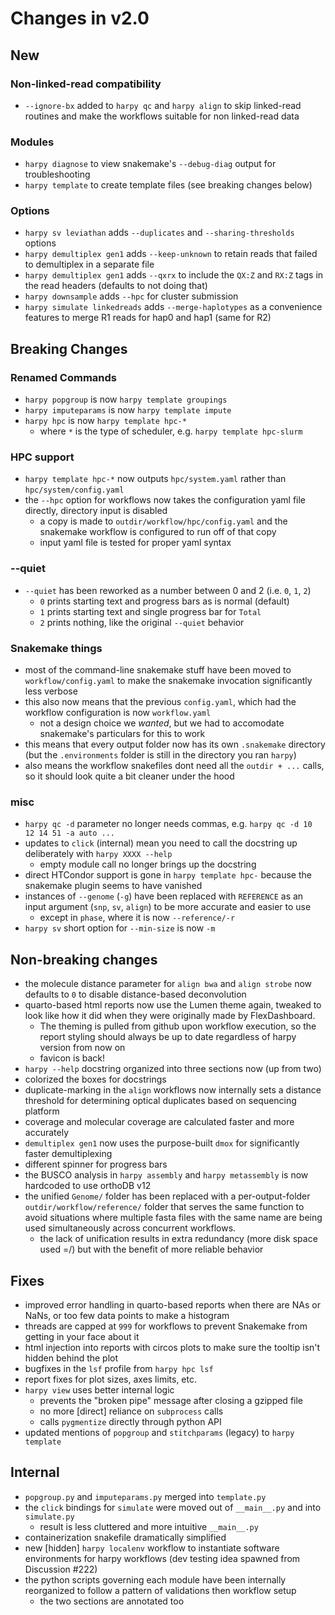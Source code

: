 # Changes in v2.0

## New
### Non-linked-read compatibility
- `--ignore-bx` added to `harpy qc` and `harpy align` to skip linked-read routines and make the workflows suitable for non linked-read data
### Modules
- `harpy diagnose` to view snakemake's `--debug-diag` output for troubleshooting
- `harpy template` to create template files (see breaking changes below)
### Options
- `harpy sv leviathan` adds `--duplicates` and `--sharing-thresholds` options
- `harpy demultiplex gen1` adds `--keep-unknown` to retain reads that failed to demultiplex in a separate file
- `harpy demultiplex gen1` adds `--qxrx` to include the `QX:Z` and `RX:Z` tags in the read headers (defaults to not doing that)
- `harpy downsample` adds `--hpc` for cluster submission
- `harpy simulate linkedreads` adds `--merge-haplotypes` as a convenience features to merge R1 reads for hap0 and hap1 (same for R2)

## Breaking Changes
### Renamed Commands
- `harpy popgroup` is now `harpy template groupings`
- `harpy imputeparams` is now `harpy template impute`
- `harpy hpc` is now `harpy template hpc-*`
  - where `*` is the type of scheduler, e.g. `harpy template hpc-slurm`
### HPC support
- `harpy template hpc-*` now outputs `hpc/system.yaml` rather than `hpc/system/config.yaml`
- the `--hpc` option for workflows now takes the configuration yaml file directly, directory input is disabled
    - a copy is made to `outdir/workflow/hpc/config.yaml` and the snakemake workflow is configured to run off of that copy
    - input yaml file is tested for proper yaml syntax
### --quiet
- `--quiet` has been reworked as a number between 0 and 2 (i.e. `0`, `1`, `2`)
  - `0` prints starting text and progress bars as is normal (default)
  - `1` prints starting text and single progress bar for `Total`
  - `2` prints nothing, like the original `--quiet` behavior
### Snakemake things
- most of the command-line snakemake stuff have been moved to `workflow/config.yaml` to make the snakemake invocation significantly less verbose
- this also now means that the previous `config.yaml`, which had the workflow configuration is now `workflow.yaml`
  - not a design choice we _wanted_, but we had to accomodate snakemake's particulars for this to work
- this means that every output folder now has its own `.snakemake` directory (but the `.environments` folder is still in the directory you ran `harpy`)
- also means the workflow snakefiles dont need all the `outdir + ...` calls, so it should look quite a bit cleaner under the hood

### misc
- `harpy qc -d` parameter no longer needs commas, e.g. `harpy qc -d 10 12 14 51 -a auto ...`
- updates to `click` (internal) mean you need to call the docstring up deliberately with `harpy XXXX --help`
  - empty module call no longer brings up the docstring
- direct HTCondor support is gone in `harpy template hpc-` because the snakemake plugin seems to have vanished
- instances of `--genome` (`-g`) have been replaced with `REFERENCE` as an input argument (`snp`, `sv`, `align`) to be more accurate and easier to use
  - except in `phase`, where it is now `--reference/-r`
- `harpy sv` short option for `--min-size` is now `-m`

## Non-breaking changes
- the molecule distance parameter for `align bwa` and `align strobe` now defaults to `0` to disable distance-based deconvolution
- quarto-based html reports now use the Lumen theme again, tweaked to look like how it did when they were originally made by FlexDashboard.
  - The theming is pulled from github upon workflow execution, so the report styling should always be up to date regardless of harpy version from now on
  - favicon is back!
- `harpy --help` docstring organized into three sections now (up from two)
- colorized the boxes for docstrings
- duplicate-marking in the `align` workflows now internally sets a distance threshold for determining optical duplicates based on sequencing platform
- coverage and molecular coverage are calculated faster and more accurately
- `demultiplex gen1` now uses the purpose-built `dmox` for significantly faster demultiplexing
- different spinner for progress bars
- the BUSCO analysis in `harpy assembly` and `harpy metassembly` is now hardcoded to use orthoDB v12
- the unified `Genome/` folder has been replaced with a per-output-folder `outdir/workflow/reference/` folder that serves the same function to avoid situations where multiple fasta files with the same name are being used simultaneously across concurrent workflows.
  - the lack of unification results in extra redundancy (more disk space used =/) but with the benefit of more reliable behavior 

## Fixes
- improved error handling in quarto-based reports when there are NAs or NaNs, or too few data points to make a histogram
- threads are capped at `999` for workflows to prevent Snakemake from getting in your face about it
- html injection into reports with circos plots to make sure the tooltip isn't hidden behind the plot
- bugfixes in the `lsf` profile from `harpy hpc lsf`
- report fixes for plot sizes, axes limits, etc.
- `harpy view` uses better internal logic
  - prevents the "broken pipe" message after closing a gzipped file
  - no more [direct] reliance on `subprocess` calls
  - calls `pygmentize` directly through python API
- updated mentions of `popgroup` and `stitchparams` (legacy) to `harpy template`

## Internal
- `popgroup.py` and `imputeparams.py` merged into `template.py`
- the `click` bindings for `simulate` were moved out of `__main__.py` and into `simulate.py`
  - result is less cluttered and more intuitive `__main__.py`
- containerization snakefile dramatically simplified
- new [hidden] `harpy localenv` workflow to instantiate software environments for harpy workflows (dev testing idea spawned from Discussion #222)
- the python scripts governing each module have been internally reorganized to follow a pattern of validations then workflow setup
  - the two sections are annotated too
